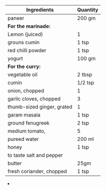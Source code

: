 





| Ingredients                | Quantity |
| -------------------------- | -------- |
| paneer                     | 200 gm   |
| **For the marinade:**      |          |
| Lemon (juiced)             | 1        |
| grouns cumin               | 1 tsp    |
| red chilli powder          | 1 tsp    |
| yogurt                     | 100 gm   |
| **For the curry:**         |          |
| vegetable oil              | 2 tbsp   |
| cumin                      | 1/2 tsp  |
| onion, chopped             | 1        |
| garlic cloves, chopped     | 3        |
| thumb-sized ginger, grated | 1        |
| garam masala               | 1 tsp    |
| ground fenugreek           | 2 tsp    |
| medium tomato,             | 5        |
| pureed water               | 200 ml   |
| honey                      | 1 tsp    |
| to taste salt and pepper   |          |
| butter                     | 25gm     |
| fresh coriander, chopped   | 1 tsp    |

























- 